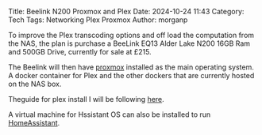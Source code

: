 Title: Beelink N200 Proxmox and Plex
Date: 2024-10-24 11:43 
Category: Tech 
Tags: Networking Plex Proxmox
Author: morganp

To improve the Plex transcoding options and off load the computation from the NAS, the plan is purchase a BeeLink EQ13 Alder Lake N200 16GB Ram and 500GB Drive, currently for sale at £215.

The Beelink will then have [proxmox][proxmox] installed as the main operating system. 
A docker container for Plex and the other dockers that are currently hosted on the NAS box.

Theguide for plex install I will be following [here][guide].

A virtual machine for Hssistant OS can also be installed to run [HomeAssistant][HomeAssistant].

[HomeAssistant]: https://www.home-assistant.io/
[proxmox]: https://www.proxmox.com/en/
[guide]: https://forum.level1techs.com/t/plex-on-proxmox-with-igpu-hardware-transcode-best-practices/210491

